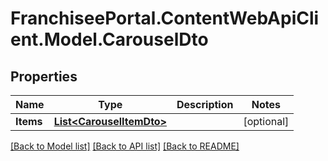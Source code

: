 # FranchiseePortal.ContentWebApiClient.Model.CarouselDto

## Properties

Name | Type | Description | Notes
------------ | ------------- | ------------- | -------------
**Items** | [**List&lt;CarouselItemDto&gt;**](CarouselItemDto.md) |  | [optional] 

[[Back to Model list]](../README.md#documentation-for-models) [[Back to API list]](../README.md#documentation-for-api-endpoints) [[Back to README]](../README.md)

